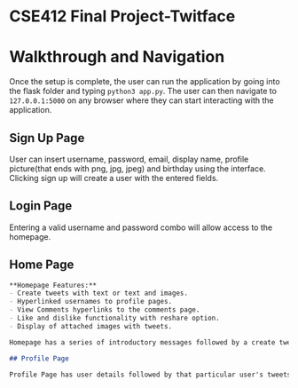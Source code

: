 # CSE412 Final Project-Twitface

# Walkthrough and Navigation

Once the setup is complete, the user can run the application by going into the flask folder and typing ```python3 app.py```. The user can then navigate to ```127.0.0.1:5000``` on any browser where they can start interacting with the application.

## Sign Up Page

User can insert username, password, email, display name, profile picture(that ends with png, jpg, jpeg) and birthday using the interface. Clicking sign up will create a user with the entered fields. 

## Login Page

Entering a valid username and password combo will allow access to the homepage.

## Home Page

```markdown
**Homepage Features:**
- Create tweets with text or text and images.
- Hyperlinked usernames to profile pages.
- View Comments hyperlinks to the comments page.
- Like and dislike functionality with reshare option.
- Display of attached images with tweets.

Homepage has a series of introductory messages followed by a create tweet box. Entering tweet content and clicking "Tweet" will create a tweet. The tweet content can either just be text or can be a combination of text and an image, which can be inserted using "Choose Image". Underneath the create tweet box are all the tweets in the database. Each tweet is structured in a way such that the username (blue hyperlink) is a link to the profile page. Similarly, View Comments (blue hyperlink) is a link to the comments page. Each tweet also contains a count. Pressing like increases the count, and pressing dislike decreases the count. Similarly, each tweet has a reshare button. Clicking once results in a reshare, and clicking again results in an unshare. Finally, each tweet displays the content in the middle. If an image was attached to a tweet, the content will include the attached image.

## Profile Page

Profile Page has user details followed by that particular user's tweets. There is also a follow/unfollow button. If the user was previously following the user, it will show up as following; else, the button will show up as follow. Pressing follow will make it so the user follows the user whose profile is being displayed. The button will change to following. To unfollow, the user presses the button again, and it will change back to Follow.

